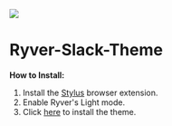 ![](https://contattafiles.s3.us-west-1.amazonaws.com/tnt29846/nBw0Pgs9jj204qb/Pasted%20Image%3A%20Dec%208%2C%202021%20-%202%3A37%3A44am)
# Ryver-Slack-Theme
**How to Install:**
1. Install the [Stylus](https://chrome.google.com/webstore/detail/stylus/clngdbkpkpeebahjckkjfobafhncgmne) browser extension.
2. Enable Ryver's Light mode.
3. Click [here](https://github.com/Booperdooper255/Ryver-Slack-Theme/raw/main/main.user.css) to install the theme.
